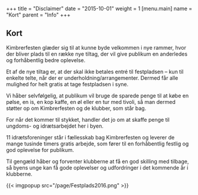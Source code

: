 +++
title = "Disclaimer"
date = "2015-10-01"
weight = 1
[menu.main]
name = "Kort"
parent = "Info"
+++


## Kort

Kimbrerfesten glæder sig til at kunne byde velkommen i nye rammer, hvor der bliver plads til en række nye tiltag, der vil give publikum en anderledes og forhåbentlig bedre oplevelse. 

Et af de nye tiltag er, at der skal ikke betales entré til festpladsen – kun til enkelte telte, når der er underholdning/arrangementer. 
Dermed får alle mulighed for helt gratis at tage festpladsen i syne. 

Vi håber selvfølgelig, at publikum vil bruge de sparede penge til at købe en pølse, en is, en kop kaffe, en øl eller en tur med tivoli, så man dermed støtter op om Kimbrerfesten og de klubber, som står bag. 

For når det kommer til stykket, handler det jo om at skaffe penge til ungdoms- og idrætsarbejdet her i byen. 

11 idrætsforeninger står i fællesskab bag Kimbrerfesten og leverer de mange tusinde timers gratis arbejde, som fører til en forhåbentlig festlig og god oplevelse for publikum. 

Til gengæld håber og forventer klubberne at få en god skilling med tilbage, så byens unge kan få gode oplevelser og udfordringer i det kommende år i klubberne.

{{< imgpopup src="/page/Festplads2016.png" >}}